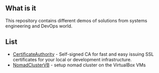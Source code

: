 ## What is it

This repository contains different demos of solutions from systems engineering and DevOps world.

## List

 * [CertificateAuthority](https://github.com/y-batsianouski/devops/tree/master/CertificateAuthority) - Self-signed CA for fast and easy issuing SSL certificates for your local or development infrastructure.
 * [NomadClusterVB](https://github.com/y-batsianouski/devops/tree/master/NomadClusterVB) - setup nomad cluster on the VirtualBox VMs
 
